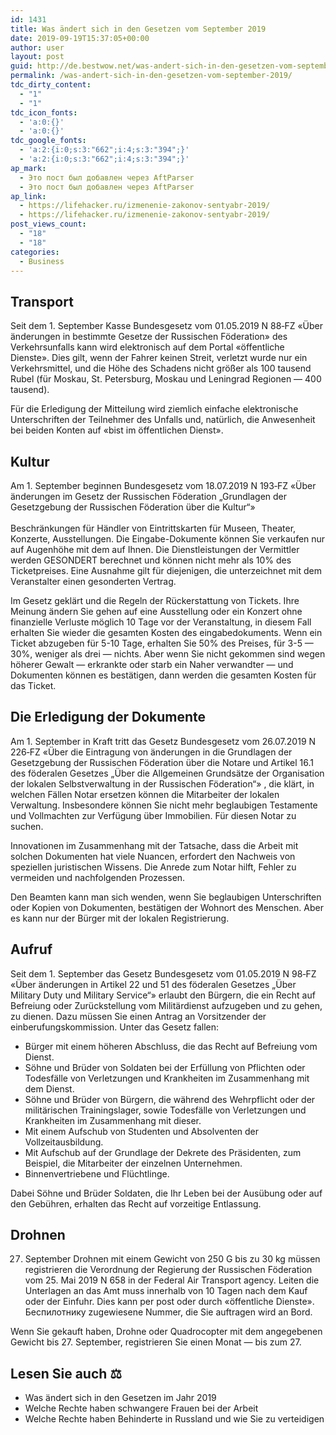 ```yaml
---
id: 1431
title: Was ändert sich in den Gesetzen vom September 2019
date: 2019-09-19T15:37:05+00:00
author: user
layout: post
guid: http://de.bestwow.net/was-andert-sich-in-den-gesetzen-vom-september-2019/
permalink: /was-andert-sich-in-den-gesetzen-vom-september-2019/
tdc_dirty_content:
  - "1"
  - "1"
tdc_icon_fonts:
  - 'a:0:{}'
  - 'a:0:{}'
tdc_google_fonts:
  - 'a:2:{i:0;s:3:"662";i:4;s:3:"394";}'
  - 'a:2:{i:0;s:3:"662";i:4;s:3:"394";}'
ap_mark:
  - Это пост был добавлен через AftParser
  - Это пост был добавлен через AftParser
ap_link:
  - https://lifehacker.ru/izmenenie-zakonov-sentyabr-2019/
  - https://lifehacker.ru/izmenenie-zakonov-sentyabr-2019/
post_views_count:
  - "18"
  - "18"
categories:
  - Business
---
```

## Transport

Seit dem 1. September Kasse <span><span> Bundesgesetz vom 01.05.2019 N 88‑FZ «Über änderungen in bestimmte Gesetze der Russischen Föderation» </span> </span> des Verkehrsunfalls kann wird elektronisch auf dem Portal «öffentliche Dienste». Dies gilt, wenn der Fahrer keinen Streit, verletzt wurde nur ein Verkehrsmittel, und die Höhe des Schadens nicht größer als 100 tausend Rubel (für Moskau, St. Petersburg, Moskau und Leningrad Regionen — 400 tausend).

Für die Erledigung der Mitteilung wird ziemlich einfache elektronische Unterschriften der Teilnehmer des Unfalls und, natürlich, die Anwesenheit bei beiden Konten auf «bist im öffentlichen Dienst».

## Kultur

Am 1. September beginnen <span><span> Bundesgesetz vom 18.07.2019 N 193‑FZ «Über änderungen im Gesetz der Russischen Föderation „Grundlagen der Gesetzgebung der Russischen Föderation über die Kultur“»<br /> <br /> </span> </span> Beschränkungen für Händler von Eintrittskarten für Museen, Theater, Konzerte, Ausstellungen. Die Eingabe-Dokumente können Sie verkaufen nur auf Augenhöhe mit dem auf Ihnen. Die Dienstleistungen der Vermittler werden GESONDERT berechnet und können nicht mehr als 10% des Ticketpreises. Eine Ausnahme gilt für diejenigen, die unterzeichnet mit dem Veranstalter einen gesonderten Vertrag.

Im Gesetz geklärt und die Regeln der Rückerstattung von Tickets. Ihre Meinung ändern Sie gehen auf eine Ausstellung oder ein Konzert ohne finanzielle Verluste möglich 10 Tage vor der Veranstaltung, in diesem Fall erhalten Sie wieder die gesamten Kosten des eingabedokuments. Wenn ein Ticket abzugeben für 5-10 Tage, erhalten Sie 50% des Preises, für 3-5 — 30%, weniger als drei — nichts. Aber wenn Sie nicht gekommen sind wegen höherer Gewalt — erkrankte oder starb ein Naher verwandter — und Dokumenten können es bestätigen, dann werden die gesamten Kosten für das Ticket.

## Die Erledigung der Dokumente

Am 1. September in Kraft tritt das Gesetz <span><span> Bundesgesetz vom 26.07.2019 N 226‑FZ «Über die Eintragung von änderungen in die Grundlagen der Gesetzgebung der Russischen Föderation über die Notare und Artikel 16.1 des föderalen Gesetzes „Über die Allgemeinen Grundsätze der Organisation der lokalen Selbstverwaltung in der Russischen Föderation“» </span> </span>, die klärt, in welchen Fällen Notar ersetzen können die Mitarbeiter der lokalen Verwaltung. Insbesondere können Sie nicht mehr beglaubigen Testamente und Vollmachten zur Verfügung über Immobilien. Für diesen Notar zu suchen.

Innovationen im Zusammenhang mit der Tatsache, dass die Arbeit mit solchen Dokumenten hat viele Nuancen, erfordert den Nachweis von speziellen juristischen Wissens. Die Anrede zum Notar hilft, Fehler zu vermeiden und nachfolgenden Prozessen.

Den Beamten kann man sich wenden, wenn Sie beglaubigen Unterschriften oder Kopien von Dokumenten, bestätigen der Wohnort des Menschen. Aber es kann nur der Bürger mit der lokalen Registrierung.

## Aufruf

Seit dem 1. September das Gesetz <span><span> Bundesgesetz vom 01.05.2019 N 98‑FZ «Über änderungen in Artikel 22 und 51 des föderalen Gesetzes „Über Military Duty und Military Service“» </span> </span> erlaubt den Bürgern, die ein Recht auf Befreiung oder Zurückstellung vom Militärdienst aufzugeben und zu gehen, zu dienen. Dazu müssen Sie einen Antrag an Vorsitzender der einberufungskommission. Unter das Gesetz fallen:

  * Bürger mit einem höheren Abschluss, die das Recht auf Befreiung vom Dienst.
  * Söhne und Brüder von Soldaten bei der Erfüllung von Pflichten oder Todesfälle von Verletzungen und Krankheiten im Zusammenhang mit dem Dienst.
  * Söhne und Brüder von Bürgern, die während des Wehrpflicht oder der militärischen Trainingslager, sowie Todesfälle von Verletzungen und Krankheiten im Zusammenhang mit dieser.
  * Mit einem Aufschub von Studenten und Absolventen der Vollzeitausbildung.
  * Mit Aufschub auf der Grundlage der Dekrete des Präsidenten, zum Beispiel, die Mitarbeiter der einzelnen Unternehmen.
  * Binnenvertriebene und Flüchtlinge.

Dabei Söhne und Brüder Soldaten, die Ihr Leben bei der Ausübung oder auf den Gebühren, erhalten das Recht auf vorzeitige Entlassung.

## Drohnen

27. September Drohnen mit einem Gewicht von 250 G bis zu 30 kg müssen registrieren <span><span> die Verordnung der Regierung der Russischen Föderation vom 25. Mai 2019 N 658 </span> </span> in der Federal Air Transport agency. Leiten die Unterlagen an das Amt muss innerhalb von 10 Tagen nach dem Kauf oder der Einfuhr. Dies kann per post oder durch «öffentliche Dienste». Беспилотнику zugewiesene Nummer, die Sie auftragen wird an Bord.

Wenn Sie gekauft haben, Drohne oder Quadrocopter mit dem angegebenen Gewicht bis 27. September, registrieren Sie einen Monat — bis zum 27.

<div>
  <h2 class="read-also__title">
    <span>Lesen Sie auch</span> <span>⚖️ </span>
  </h2>
  
  <ul class="read-also__list">
    <li>
      Was ändert sich in den Gesetzen im Jahr 2019
    </li>
    <li>
      Welche Rechte haben schwangere Frauen bei der Arbeit
    </li>
    <li>
      Welche Rechte haben Behinderte in Russland und wie Sie zu verteidigen
    </li>
  </ul>
</div>